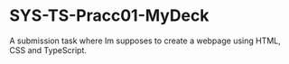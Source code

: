 # SYS-TS-Pracc01-MyDeck
A submission task where Im supposes to create a webpage using HTML, CSS and TypeScript. 
